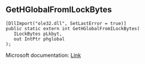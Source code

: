 ## GetHGlobalFromILockBytes

```
[DllImport("ole32.dll", SetLastError = true)]
public static extern int GetHGlobalFromILockBytes(
   ILockBytes pLkbyt,
   out IntPtr phglobal
);
```

Microsoft documentation: [Link](https://learn.microsoft.com/en-us/windows/win32/api/coml2api/nf-coml2api-gethglobalfromilockbytes)
